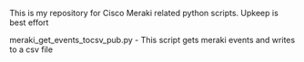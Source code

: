 This is my repository for Cisco Meraki related python scripts. Upkeep is best effort


meraki_get_events_tocsv_pub.py - This script gets meraki events and writes to a csv file

